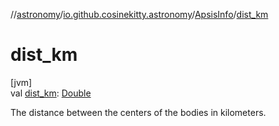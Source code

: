 //[astronomy](../../../index.md)/[io.github.cosinekitty.astronomy](../index.md)/[ApsisInfo](index.md)/[dist_km](dist_km.md)

# dist_km

[jvm]\
val [dist_km](dist_km.md): [Double](https://kotlinlang.org/api/latest/jvm/stdlib/kotlin/-double/index.html)

The distance between the centers of the bodies in kilometers.
